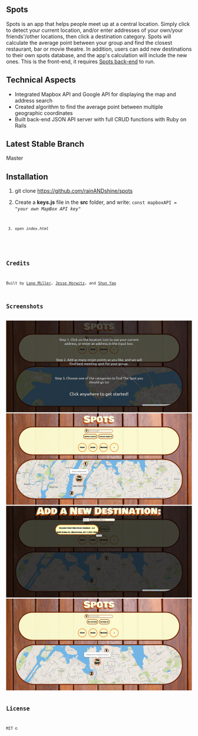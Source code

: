 ## Spots
Spots is an app that helps people meet up at a central location. Simply click to detect your current location, and/or enter addresses of your own/your friends'/other locations, then click a destination category. Spots will calculate the average point between your group and find the closest restaurant, bar or movie theatre. In addition, users can add new destinations to their own spots database, and the app's calculation will include the new ones. This is the front-end, it requires [Spots back-end](https://github.com/rainANDshine/spots-backend) to run.

## Technical Aspects
+ Integrated Mapbox API and Google API for displaying the map and address search
+ Created algorithm to find the average point between multiple geographic coordinates
+ Built back-end JSON API server with full CRUD functions with Ruby on Rails

## Latest Stable Branch
Master

## Installation
1. git clone https://github.com/rainANDshine/spots

2. Create a **keys.js** file in the **src** folder, and write: <code>const mapboxAPI = "*your own MapBox API key*"<code>

3. open *index.html*

## Credits
Built by [Lane Miller](https://github.com/LaneMiller), [Jesse Horwitz](https://github.com/SuperJesseH), and [Shun Yao](https://github.com/rainANDshine)

## Screenshots
<img src="1.png" alt="1">
<img src="2.png" alt="2">
<img src="3.png" alt="3">
<img src="4.png" alt="4">

## License
MIT ©
